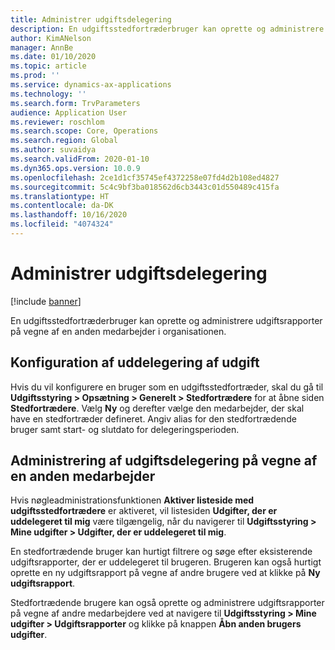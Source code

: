 ```yaml
---
title: Administrer udgiftsdelegering
description: En udgiftsstedfortræderbruger kan oprette og administrere udgiftsrapporter på vegne af en anden medarbejder i organisationen.
author: KimANelson
manager: AnnBe
ms.date: 01/10/2020
ms.topic: article
ms.prod: ''
ms.service: dynamics-ax-applications
ms.technology: ''
ms.search.form: TrvParameters
audience: Application User
ms.reviewer: roschlom
ms.search.scope: Core, Operations
ms.search.region: Global
ms.author: suvaidya
ms.search.validFrom: 2020-01-10
ms.dyn365.ops.version: 10.0.9
ms.openlocfilehash: 2ce1d1cf35745ef4372258e07fd4d2b108ed4827
ms.sourcegitcommit: 5c4c9bf3ba018562d6cb3443c01d550489c415fa
ms.translationtype: HT
ms.contentlocale: da-DK
ms.lasthandoff: 10/16/2020
ms.locfileid: "4074324"
---
```

# <a name="manage-expense-delegation"></a>Administrer udgiftsdelegering

[!include [banner](../includes/banner.md)]

En udgiftsstedfortræderbruger kan oprette og administrere udgiftsrapporter på vegne af en anden medarbejder i organisationen.

## <a name="configuring-expense-delegation"></a>Konfiguration af uddelegering af udgift

Hvis du vil konfigurere en bruger som en udgiftsstedfortræder, skal du gå til **Udgiftsstyring > Opsætning > Generelt > Stedfortrædere** for at åbne siden **Stedfortrædere**. Vælg **Ny** og derefter vælge den medarbejder, der skal have en stedfortræder defineret. Angiv alias for den stedfortrædende bruger samt start- og slutdato for delegeringsperioden.

## <a name="managing-expense-delegation-on-behalf-of-another-employee"></a>Administrering af udgiftsdelegering på vegne af en anden medarbejder

Hvis nøgleadministrationsfunktionen **Aktiver listeside med udgiftsstedfortrædere** er aktiveret, vil listesiden **Udgifter, der er uddelegeret til mig** være tilgængelig, når du navigerer til **Udgiftsstyring > Mine udgifter > Udgifter, der er uddelegeret til mig**.

En stedfortrædende bruger kan hurtigt filtrere og søge efter eksisterende udgiftsrapporter, der er uddelegeret til brugeren. Brugeren kan også hurtigt oprette en ny udgiftsrapport på vegne af andre brugere ved at klikke på **Ny udgiftsrapport**.

Stedfortrædende brugere kan også oprette og administrere udgiftsrapporter på vegne af andre medarbejdere ved at navigere til **Udgiftsstyring > Mine udgifter > Udgiftsrapporter** og klikke på knappen **Åbn anden brugers udgifter**.
